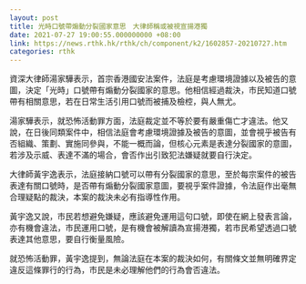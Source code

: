 ```yaml
---
layout: post
title: 光時口號帶煽動分裂國家意思　大律師稱或被視宣揚港獨
date: 2021-07-27 19:00:55.000000000 +08:00
link: https://news.rthk.hk/rthk/ch/component/k2/1602857-20210727.htm
categories: rthk
---
```


資深大律師湯家驊表示，首宗香港國安法案件，法庭是考慮環境證據以及被告的意圖，決定「光時」口號帶有煽動分裂國家的意思。他相信經過裁決，市民知道口號帶有相關意思，若在日常生活引用口號而被捕及檢椌，與人無尤。

湯家驊表示，就恐怖活動罪方面，法庭裁定並不等於要有嚴重傷亡才違法。他又說，在日後同類案件中，相信法庭會考慮環境證據及被告的意圖，並會視乎被告有否組織、策劃、實施同參與，不能一概而論，但核心元素是表達分裂國家的意圖，若涉及示威、表達不滿的場合，會否作出引致犯法嫌疑就要自行決定。

大律師黃宇逸表示，法庭接納口號可以帶有分裂國家的意思，至於每宗案件的被告表達有關口號時，是否帶有煽動分裂國家意圖，要視乎案件證據，令法庭作出毫無合理疑點的裁決，本案的裁決未必有指導性作用。

黃宇逸又說，市民若想避免嫌疑，應該避免運用這句口號，即使在網上發表言論，亦有機會違法，市民運用口號，是有機會被解讀為宣揚港獨，若市民希望透過口號表達其他意思，要自行衡量風險。

就恐怖活動罪，黃宇逸提到，無論法庭在本案的裁決如何，有關條文並無明確界定違反這條罪行的行為，市民是未必理解他們的行為會否違法。
